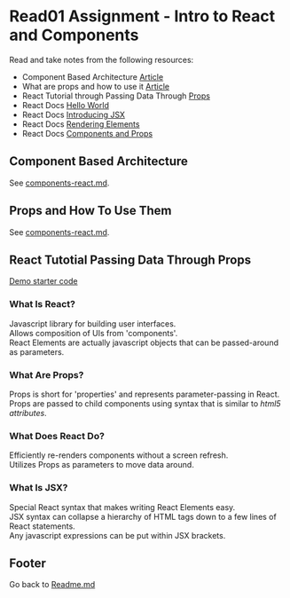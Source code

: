 # Read01 Assignment - Intro to React and Components

Read and take notes from the following resources:  

- Component Based Architecture [Article](https://www.tutorialspoint.com/software_architecture_design/component_based_architecture.htm)  
- What are props and how to use it [Article](https://itnext.io/what-is-props-and-how-to-use-it-in-react-da307f500da0#:~:text=%E2%80%9CProps%E2%80%9D%20is%20a%20special%20keyword,way%20from%20parent%20to%20child)  
- React Tutorial through Passing Data Through [Props](https://reactjs.org/tutorial/tutorial.html)  
- React Docs [Hello World](https://reactjs.org/docs/hello-world.html)  
- React Docs [Introducing JSX](https://reactjs.org/docs/introducing-jsx.html)  
- React Docs [Rendering Elements](https://reactjs.org/docs/rendering-elements.html)  
- React Docs [Components and Props](https://reactjs.org/docs/components-and-props.html)  

## Component Based Architecture

See [components-react.md](./components-react.html).  

## Props and How To Use Them

See [components-react.md](./components-react.md).  

## React Tutotial Passing Data Through Props

[Demo starter code](https://codepen.io/gaearon/pen/oWWQNa?editors=0010)  

### What Is React?

Javascript library for building user interfaces.  
Allows composition of UIs from 'components'.  
React Elements are actually javascript objects that can be passed-around as parameters.  

### What Are Props?

Props is short for 'properties' and represents parameter-passing in React.  
Props are passed to child components using syntax that is similar to *html5 attributes*.  

### What Does React Do?

Efficiently re-renders components without a screen refresh.  
Utilizes Props as parameters to move data around.  

### What Is JSX?

Special React syntax that makes writing React Elements easy.  
JSX syntax can collapse a hierarchy of HTML tags down to a few lines of React statements.  
Any javascript expressions can be put within JSX brackets.  



## Footer

Go back to [Readme.md](../README.html)  
